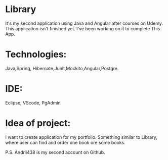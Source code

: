 # Library
It's my second application using Java and Angular after courses on Udemy.
This application isn't finished yet. I've been working on it to complete This App.

# Technologies:
Java,Spring, Hibernate,Junit,Mockito,Angular,Postgre.

# IDE:
Eclipse, VScode, PgAdmin

# Idea of project:
I want to create application for my portfolio. Something similar to Library, where user can find and order one book ore some books.

P.S. Andrii438 is my second account on Github.
